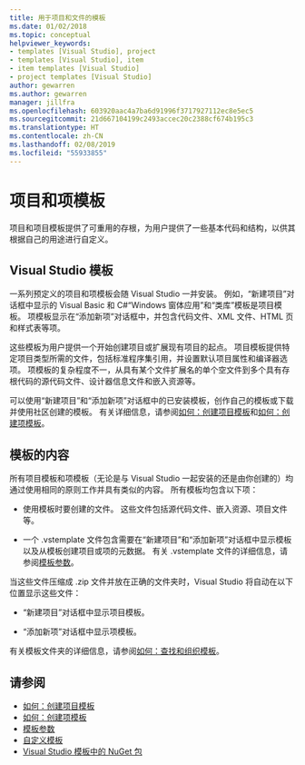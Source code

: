 ```yaml
---
title: 用于项目和文件的模板
ms.date: 01/02/2018
ms.topic: conceptual
helpviewer_keywords:
- templates [Visual Studio], project
- templates [Visual Studio], item
- item templates [Visual Studio]
- project templates [Visual Studio]
author: gewarren
ms.author: gewarren
manager: jillfra
ms.openlocfilehash: 603920aac4a7ba6d91996f3717927112ec8e5ec5
ms.sourcegitcommit: 21d667104199c2493accec20c2388cf674b195c3
ms.translationtype: HT
ms.contentlocale: zh-CN
ms.lasthandoff: 02/08/2019
ms.locfileid: "55933855"
---
```

# <a name="project-and-item-templates"></a>项目和项模板

项目和项目模板提供了可重用的存根，为用户提供了一些基本代码和结构，以供其根据自己的用途进行自定义。

## <a name="visual-studio-templates"></a>Visual Studio 模板

一系列预定义的项目和项模板会随 Visual Studio 一并安装。 例如，“新建项目”对话框中显示的 Visual Basic 和 C#“Windows 窗体应用”和“类库”模板是项目模板。 项模板显示在“添加新项”对话框中，并包含代码文件、XML 文件、HTML 页和样式表等项。

这些模板为用户提供一个开始创建项目或扩展现有项目的起点。 项目模板提供特定项目类型所需的文件，包括标准程序集引用，并设置默认项目属性和编译器选项。 项模板的复杂程度不一，从具有某个文件扩展名的单个空文件到多个具有存根代码的源代码文件、设计器信息文件和嵌入资源等。

可以使用“新建项目”和“添加新项”对话框中的已安装模板，创作自己的模板或下载并使用社区创建的模板。 有关详细信息，请参阅[如何：创建项目模板](../ide/how-to-create-project-templates.md)和[如何：创建项模板](../ide/how-to-create-item-templates.md)。

## <a name="contents-of-a-template"></a>模板的内容

所有项目模板和项模板（无论是与 Visual Studio 一起安装的还是由你创建的）均通过使用相同的原则工作并具有类似的内容。 所有模板均包含以下项：

- 使用模板时要创建的文件。 这些文件包括源代码文件、嵌入资源、项目文件等。

- 一个 .vstemplate 文件包含需要在“新建项目”和“添加新项”对话框中显示模板以及从模板创建项目或项的元数据。 有关 .vstemplate 文件的详细信息，请参阅[模板参数](../ide/template-parameters.md)。

当这些文件压缩成 .zip 文件并放在正确的文件夹时，Visual Studio 将自动在以下位置显示这些文件：

- “新建项目”对话框中显示项目模板。

- “添加新项”对话框中显示项模板。

有关模板文件夹的详细信息，请参阅[如何：查找和组织模板](../ide/how-to-locate-and-organize-project-and-item-templates.md)。

## <a name="see-also"></a>请参阅

- [如何：创建项目模板](../ide/how-to-create-project-templates.md)
- [如何：创建项模板](../ide/how-to-create-item-templates.md)
- [模板参数](../ide/template-parameters.md)
- [自定义模板](../ide/customizing-project-and-item-templates.md)
- [Visual Studio 模板中的 NuGet 包](/nuget/visual-studio-extensibility/visual-studio-templates)